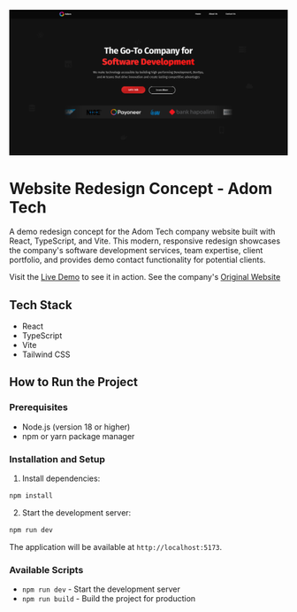 ![Adom Tech Website Redesign Concept](./public/home-page-preview.png)

# Website Redesign Concept - Adom Tech

A demo redesign concept for the Adom Tech company website built with React, TypeScript, and Vite. This modern, responsive redesign showcases the company's software development services, team expertise, client portfolio, and provides demo contact functionality for potential clients.

Visit the [Live Demo](https://adom-tech-bbrdkykzy-netanelzeltsermans-projects.vercel.app/) to see it in action.
See the company's [Original Website](https://adom.technology/)

## Tech Stack

- React
- TypeScript
- Vite
- Tailwind CSS

## How to Run the Project

### Prerequisites
- Node.js (version 18 or higher)
- npm or yarn package manager

### Installation and Setup

1. Install dependencies:
```bash
npm install
```

2. Start the development server:
```bash
npm run dev
```

The application will be available at `http://localhost:5173`.

### Available Scripts

- `npm run dev` - Start the development server
- `npm run build` - Build the project for production
